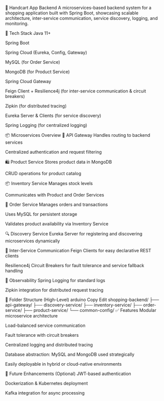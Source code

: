 🛒 Handcart App Backend
A microservices-based backend system for a shopping application built with Spring Boot, showcasing scalable architecture, inter-service communication, service discovery, logging, and monitoring.

🚀 Tech Stack
Java 11+

Spring Boot

Spring Cloud (Eureka, Config, Gateway)

MySQL (for Order Service)

MongoDB (for Product Service)

Spring Cloud Gateway

Feign Client + Resilience4j (for inter-service communication & circuit breakers)

Zipkin (for distributed tracing)

Eureka Server & Clients (for service discovery)

Spring Logging (for centralized logging)

📦 Microservices Overview
🧾 API Gateway
Handles routing to backend services

Centralized authentication and request filtering

🛍️ Product Service
Stores product data in MongoDB

CRUD operations for product catalog

📦 Inventory Service
Manages stock levels

Communicates with Product and Order Services

📑 Order Service
Manages orders and transactions

Uses MySQL for persistent storage

Validates product availability via Inventory Service

🔍 Discovery Service
Eureka Server for registering and discovering microservices dynamically

🔄 Inter-Service Communication
Feign Clients for easy declarative REST clients

Resilience4j Circuit Breakers for fault tolerance and service fallback handling

🔎 Observability
Spring Logging for standard logs

Zipkin integration for distributed request tracing

📂 Folder Structure (High-Level)
arduino
Copy
Edit
shopping-backend/
├── api-gateway/
├── discovery-service/
├── inventory-service/
├── order-service/
├── product-service/
└── common-config/
✅ Features
Modular microservice architecture

Load-balanced service communication

Fault tolerance with circuit breakers

Centralized logging and distributed tracing

Database abstraction: MySQL and MongoDB used strategically

Easily deployable in hybrid or cloud-native environments

🧪 Future Enhancements (Optional)
JWT-based authentication

Dockerization & Kubernetes deployment

Kafka integration for async processing


